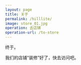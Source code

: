 ```yaml
---
layout: page
title: 关于
permalink: /hilllite/
image: store_01.jpg
operation: 去店铺 
operation-url: /to-store
---
```

终于。

我们的店铺“装修”好了，快去访问吧。
